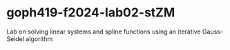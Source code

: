 # goph419-f2024-lab02-stZM
Lab on solving linear systems and spline functions using an iterative Gauss-Seidel algorithm


